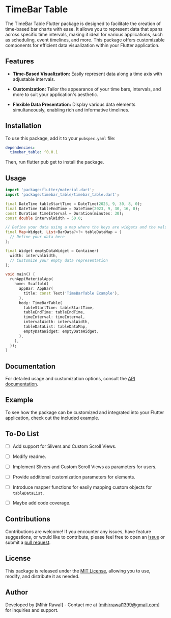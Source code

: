 # TimeBar Table

The TimeBar Table Flutter package is designed to facilitate the creation of time-based bar charts with ease. It allows you to represent data that spans across specific time intervals, making it ideal for various applications, such as scheduling, event timelines, and more. This package offers customizable components for efficient data visualization within your Flutter application.

## Features

- **Time-Based Visualization:** Easily represent data along a time axis with adjustable intervals.

- **Customization:** Tailor the appearance of your time bars, intervals, and more to suit your application's aesthetic.

- **Flexible Data Presentation:** Display various data elements simultaneously, enabling rich and informative timelines.

## Installation

To use this package, add it to your `pubspec.yaml` file:

```yaml
dependencies:
  timebar_table: ^0.0.1
```

Then, run flutter pub get to install the package.

## Usage
```dart
import 'package:flutter/material.dart';
import 'package:timebar_table/timebar_table.dart';

final DateTime tableStartTime = DateTime(2023, 9, 30, 8, 0);
final DateTime tableEndTime = DateTime(2023, 9, 30, 16, 0);
const Duration timeInterval = Duration(minutes: 30);
const double intervalWidth = 50.0;

// Define your data using a map where the keys are widgets and the values are lists of BarData.
final Map<Widget, List<BarData?>?> tableDataMap = {
  // Define your data here
};

final Widget emptyDataWidget = Container(
  width: intervalWidth,
  // Customize your empty data representation
);

void main() {
  runApp(MaterialApp(
    home: Scaffold(
      appBar: AppBar(
        title: const Text('TimeBarTable Example'),
      ),
      body: TimeBarTable(
        tableStartTime: tableStartTime,
        tableEndTime: tableEndTime,
        timeInterval: timeInterval,
        intervalWidth: intervalWidth,
        tableDataList: tableDataMap,
        emptyDataWidget: emptyDataWidget,
      ),
    ),
  ));
}
```

## Documentation

For detailed usage and customization options, consult the [API documentation](https://pub.dev/documentation/timebar_table/latest/).

## Example

To see how the package can be customized and integrated into your Flutter application, check out the included example.

## To-Do List

- [ ] Add support for Slivers and Custom Scroll Views.
- [ ] Modify readme.
- [ ] Implement Slivers and Custom Scroll Views as parameters for users.
- [ ] Provide additional customization parameters for elements.
- [ ] Introduce mapper functions for easily mapping custom objects for `tableDataList`.
- [ ] Maybe add code coverage.


## Contributions

Contributions are welcome! If you encounter any issues, have feature suggestions, or would like to contribute, please feel free to open an [issue](https://github.com/mihirrawal1399/timebar_table/issues) or submit a [pull request](https://github.com/mihirrawal1399/timebar_table/pulls).

## License
This package is released under the [MIT License](https://pub.dev/packages/timebar_table/license), allowing you to use, modify, and distribute it as needed.

## Author
Developed by [Mihir Rawal] - Contact me at [mihirrawal1399@gmail.com] for inquiries and support.